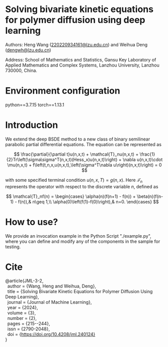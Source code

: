 # Solving bivariate kinetic equations for polymer diffusion using deep learning

Authors: Heng Wang (220220934161@lzu.edu.cn) and Weihua Deng (dengwh@lzu.edu.cn)

Address: School of Mathematics and Statistics, Gansu Key Laboratory of Applied Mathematics and Complex Systems, Lanzhou University, Lanzhou 730000, China.

# Environment configuration

python==3.7.15 torch==1.13.1

# Introduction

We extend the deep BSDE method to a new class of binary semilinear parabolic partial differential equations. The equation can be represented as

$$
\frac{\partial}{\partial t}u(n,x,t) + \mathcal{T}_nu(n,x,t) + \frac{1}{2}Tr\left(\sigma\sigma^T(n,x,t)(Hess_x)u(n,x,t)\right) + \nabla u(n,x,t)\cdot \mu(n,x,t) + f\left(t,n,x,u(n,x,t),\left(\sigma^T\nabla u\right)(n,x,t)\right) = 0
$$

with some specified terminal condition $u(n,x,T) = g(n,x)$. Here $\mathcal{T}_n$ represents the operator with respect to the discrete variable $n$, defined as

$$
\mathcal{T}_nf(n) = 
    \begin{cases}
      \alpha(n)(f(n+1) - f(n)) + \beta(n)(f(n-1) - f(n)),& n\geq 1,\\
      \alpha(0)\left(f(1)-f(0)\right),& n=0.
    \end{cases}
$$

# How to use?
We provide an invocation example in the Python Script "./example.py", where you can define and modify any of the components in the sample for testing.

# Cite
@article{JML-3-2,<br>
&ensp;author = {Wang, Heng and Weihua, Deng},<br>
&ensp;title = {Solving Bivariate Kinetic Equations for Polymer Diffusion Using Deep Learning},<br>
&ensp;journal = {Journal of Machine Learning},<br>
&ensp;year = {2024},<br>
&ensp;volume = {3},<br>
&ensp;number = {2},<br>
&ensp;pages = {215--244},<br>
&ensp;issn = {2790-2048},<br>
&ensp;doi = {https://doi.org/10.4208/jml.240124}<br>
}